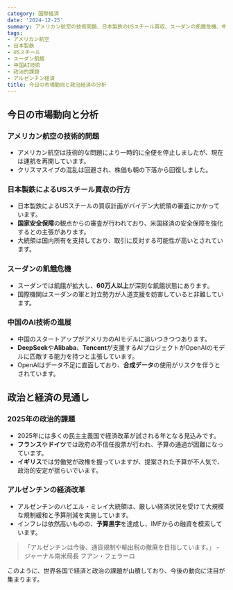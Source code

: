 ```yaml
---
category: 国際経済
date: '2024-12-25'
summary: アメリカン航空の技術問題、日本製鉄のUSスチール買収、スーダンの飢餓危機、中国のAI技術進展、2025年の政治的課題、アルゼンチンの経済改革について分析。
tags:
- アメリカン航空
- 日本製鉄
- USスチール
- スーダン飢餓
- 中国AI技術
- 政治的課題
- アルゼンチン経済
title: 今日の市場動向と政治経済の分析
---
```


## 今日の市場動向と分析

### アメリカン航空の技術的問題

- アメリカン航空は技術的な問題により一時的に全便を停止しましたが、現在は運航を再開しています。
- クリスマスイブの混乱は回避され、株価も朝の下落から回復しました。

### 日本製鉄によるUSスチール買収の行方

- 日本製鉄によるUSスチールの買収計画がバイデン大統領の審査にかかっています。
- **国家安全保障**の観点からの審査が行われており、米国経済の安全保障を強化するとの主張があります。
- 大統領は国内所有を支持しており、取引に反対する可能性が高いとされています。

### スーダンの飢餓危機

- スーダンでは飢餓が拡大し、**60万人以上**が深刻な飢餓状態にあります。
- 国際機関はスーダンの軍と対立勢力が人道支援を妨害していると非難しています。

### 中国のAI技術の進展

- 中国のスタートアップがアメリカのAIモデルに追いつきつつあります。
- **DeepSeek**や**Alibaba**、**Tencent**が支援するAIプロジェクトがOpenAIのモデルに匹敵する能力を持つと主張しています。
- OpenAIはデータ不足に直面しており、**合成データ**の使用がリスクを伴うとされています。

## 政治と経済の見通し

### 2025年の政治的課題

- 2025年には多くの民主主義国で経済改革が試される年となる見込みです。
- **フランス**や**ドイツ**では政府の不信任投票が行われ、予算の通過が困難になっています。
- **イギリス**では労働党が政権を握っていますが、提案された予算が不人気で、政治的安定が揺らいでいます。

### アルゼンチンの経済改革

- アルゼンチンのハビエル・ミレイ大統領は、厳しい経済状況を受けて大規模な規制緩和と予算削減を実施しています。
- インフレは依然高いものの、**予算黒字**を達成し、IMFからの融資を模索しています。

> 「アルゼンチンは今後、通貨規制や輸出税の撤廃を目指しています。」 - ジャーナル南米局長 フアン・フェラーロ

このように、世界各国で経済と政治の課題が山積しており、今後の動向に注目が集まります。
